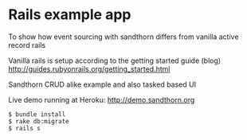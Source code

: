 # Rails example app

To show how event sourcing with sandthorn differs from vanilla active record rails

Vanilla rails is setup according to the getting started guide (blog) http://guides.rubyonrails.org/getting_started.html

Sandthorn CRUD alike example and also tasked based UI

Live demo running at Heroku: http://demo.sandthorn.org

```
$ bundle install
$ rake db:migrate
$ rails s
```
